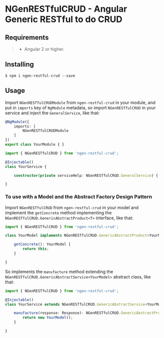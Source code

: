 # NGenRESTfulCRUD - Angular Generic RESTful to do CRUD

## Requirements

>- Angular 2 or higher.

## Installing

	$ npm i ngen-restful-crud --save

## Usage

Import ```NGenRESTfulCRUDModule``` from ```ngen-restful-crud``` in your module, and put in  ```imports``` key of ```NgModule``` metadata, so import ```NGenRESTfulCRUD``` in your service and inject the ```GeneralService```, like that:

```typescript
@NgModule({
    imports: [
        NGenRESTfulCRUDModule
    ]
})
export class YourModule { }
```

```typescript
import { NGenRESTfulCRUD } from 'ngen-restful-crud';

@Injectable()
class YourService {

	constructor(private serviceHelp: NGenRESTfulCRUD.GeneralService) { }

}
```

### To use with a Model and the Abstract Factory Design Pattern

Import ```NGenRESTfulCRUD``` from ```ngen-restful-crud``` in your model and implement the ```getConcrete``` method implementing the ```NGenRESTfulCRUD.GenericAbstractProduct<T>``` interface, like that:

```typescript
import { NGenRESTfulCRUD } from 'ngen-restful-crud';

class YourModel implements NGenRESTfulCRUD.GenericAbstractProduct<YourModel> {

    getConcrete(): YourModel {
        return this;
    }

}
```

So implements the ```manufacture``` method extending the ```NGenRESTfulCRUD.GenericAbstractService<YourModel>``` abstract class, like that:

```typescript
import { NGenRESTfulCRUD } from 'ngen-restful-crud';

@Injectable()
class YourService extends NGenRESTfulCRUD.GenericAbstractService<YourModel> {

    manufacture(response: Response): NGenRESTfulCRUD.GenericAbstractProduct<YourModel> {
        return new YourModel();
    }

}
```

